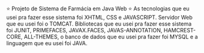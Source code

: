 ⭐️ Projeto de Sistema de Farmácia em Java Web ⭐️
As tecnologias que eu usei pra fazer esse sistema foi XHTML, CSS e JAVASCRIPT.
Servidor Web que eu usei foi o TOMCAT.
Bibliotecas que eu usei pra fazer esse sistema foi JUNIT, PRIMEFACES, JAVAX.FACES, JAVAS-ANNOTATION, HAMCREST-CORE, ALL-THEMES, o banco de dados que eu usei pra fazer foi MYSQL e a linguagem que eu usei foi JAVA.
